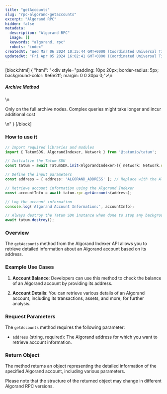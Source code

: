 ```yaml
---
title: "getAccounts"
slug: "rpc-algorand-getaccounts"
excerpt: "Algorand RPC"
hidden: false
metadata: 
  description: "Algorand RPC"
  image: []
  keywords: "algorand, rpc"
  robots: "index"
createdAt: "Wed Mar 06 2024 10:35:44 GMT+0000 (Coordinated Universal Time)"
updatedAt: "Fri Apr 05 2024 16:02:41 GMT+0000 (Coordinated Universal Time)"
---
```

[block:html]
{
  "html": "<div style=\"padding: 10px 20px; border-radius: 5px; background-color: #e6e2ff; margin: 0 0 30px 0;\">\n  <h5>Archive Method</h5>\n  <p>Only on the full archive nodes. Complex queries might take longer and incur additional cost</p>\n</div>"
}
[/block]


### How to use it

```typescript
// Import required libraries and modules
import { TatumSDK, AlgorandIndexer, Network } from '@tatumio/tatum';

// Initialize the Tatum SDK
const tatum = await TatumSDK.init<AlgorandIndexer>({ network: Network.ALGORAND_INDEXER });

// Define the input parameters
const address = { address: 'ALGORAND_ADDRESS' }; // Replace with the Algorand address you want to retrieve account information for.

// Retrieve account information using the Algorand Indexer
const accountInfo = await tatum.rpc.getAccounts(address);

// Log the account information
console.log('Algorand Account Information:', accountInfo);

// Always destroy the Tatum SDK instance when done to stop any background processes
await tatum.destroy();
```

### Overview

The `getAccounts` method from the Algorand Indexer API allows you to retrieve detailed information about an Algorand account based on its address.

### Example Use Cases

1. **Account Balance**: Developers can use this method to check the balance of an Algorand account by providing its address.

2. **Account Details**: You can retrieve various details of an Algorand account, including its transactions, assets, and more, for further analysis.

### Request Parameters

The `getAccounts` method requires the following parameter:

- `address` (string, required): The Algorand address for which you want to retrieve account information.

### Return Object

The method returns an object representing the detailed information of the specified Algorand account, including various parameters. 

Please note that the structure of the returned object may change in different Algorand RPC versions.
